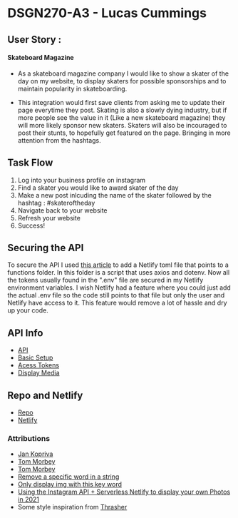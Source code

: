 # DSGN270-A3 - Lucas Cummings

## User Story :
#### Skateboard Magazine
* As a skateboard magazine company I would like to show a skater of the day on my website, to display skaters for possible sponsorships and to maintain popularity in skateboarding.

* This integration would first save clients from asking me to update their page everytime they post. Skating is also a slowly dying industry, but if more people see the value in it (Like a new skateboard magazine) they will more likely sponsor new skaters. Skaters will also be incouraged to post their stunts, to hopefully get featured on the page. Bringing in more attention from the hashtags.

## Task Flow
1. Log into your business profile on instagram
2. Find a skater you would like to award skater of the day
3. Make a new post inlcuding the name of the skater followed by the hashtag : #skateroftheday
4. Navigate back to your website
5. Refresh your website
6. Success! 

## Securing the API
To secure the API I used [this article](https://harrisonkolor.medium.com/using-the-instagram-api-serverless-netlify-to-display-your-own-photos-in-2021-7923014522d0) to add a Netlify toml file that points to a functions folder. In this folder is a script that uses axios and dotenv. Now all the tokens usually found in the ".env" file are secured in my Netlify environment variables. I wish Netlify had a feature where you could just add the actual .env file so the code still points to that file but only the user and Netlify have access to it.
This feature would remove a lot of hassle and dry up your code.

## API Info
* [API](https://developers.facebook.com/docs/instagram-basic-display-api)
* [Basic Setup](https://developers.facebook.com/docs/instagram-basic-display-api/getting-started)
* [Acess Tokens](https://developers.facebook.com/docs/instagram-basic-display-api/overview#instagram-user-access-tokens)
* [Display Media](https://developers.facebook.com/docs/instagram-basic-display-api/reference/media)

## Repo and Netlify
* [Repo](https://github.com/lucas-cq/dsgn270-a3)
* [Netlify](https://compassionate-carson-c8ddc9.netlify.app/)

### Attributions
* [Jan Kopriva](https://unsplash.com/photos/UMOrfrVby6M)
* [Tom Morbey](https://unsplash.com/photos/r1SwcagHVG0)
* [Tom Morbey](https://unsplash.com/photos/QJz32ZuCArg)
* [Remove a specific word in a string](https://www.codegrepper.com/code-examples/java/remove+specific+word+from+string+javascript)
* [Only display img with this key word](https://developer.mozilla.org/en-US/docs/Web/JavaScript/Reference/Global_Objects/Array/includes)
* [Using the Instagram API + Serverless Netlify to display your own Photos in 2021](https://harrisonkolor.medium.com/using-the-instagram-api-serverless-netlify-to-display-your-own-photos-in-2021-7923014522d0)
* Some style inspiration from [Thrasher](https://www.thrashermagazine.com/)
